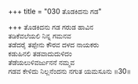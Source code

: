 +++
title = "030 ತೊಡಕಿದನು ಗಡ"

+++
ತೊಡಕಿದನು ಗಡ ಗರುಡ ಹಾವಿನ  
ತಡಿಕೆವಲೆಯಲಿ ನಿನ್ನ ಗಮನವ  
ತಡೆದರೈ ತಪ್ಪೇನು ಕೌರವ ದಳದ ನಾಯಕರು  
ಕಡುಹಿನಲಿ ತಡವಾದುದುಳಿದಂ  
ತೆಡೆಯಲುಳಿವರ್ಜುನನೆ ನಮ್ಮವ  
ಗಡವ ಕೇಳಿದು ನಿಲ್ಲನೆಂದನು ನಗುತ ಯಮಸೂನು      ॥30॥